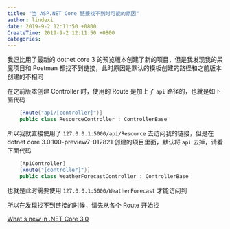 ```yaml
---
title: "当 ASP.NET Core 链接找不到时可能的原因"
author: lindexi
date: 2019-9-2 12:11:50 +0800
CreateTime: 2019-9-2 12:11:50 +0800
categories: 
---
```


我逗比用了最新的 dotnet core 3 的预览版本创建了新的项目，但是我发现我的呆魔项目和 Postman 都找不到链接，此时原因是默认的模板创建的路径和之前版本创建的不相同

<!--more-->




<!-- csdn -->

在之前版本创建 Controller 时，使用的 Route 是加上了 `api` 路径的，也就是如下面代码

```csharp
    [Route("api/[controller]")]
    public class ResourceController : ControllerBase
```

所以我就直接使用了 `127.0.0.1:5000/api/Resource` 去访问我的链接，但是在 dotnet core 3.0.100-preview7-012821 创建的项目里面，默认将 `api` 去掉，请看下面代码

```csharp
    [ApiController]
    [Route("[controller]")]
    public class WeatherForecastController : ControllerBase
```

也就是此时需要使用 `127.0.0.1:5000/WeatherForecast` 才能访问到

所以在发现找不到链接的时候，请先从各个 Route 开始找

[What's new in .NET Core 3.0](https://docs.microsoft.com/en-us/dotnet/core/whats-new/dotnet-core-3-0 )





